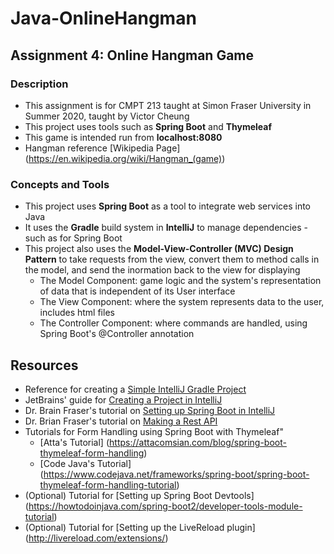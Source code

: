 # Java-OnlineHangman

## Assignment 4: Online Hangman Game
### Description
- This assignment is for CMPT 213 taught at Simon Fraser University in Summer 2020, taught by Victor Cheung
- This project uses tools such as **Spring Boot** and **Thymeleaf**
- This game is intended run from **localhost:8080**
- Hangman reference [Wikipedia Page] (https://en.wikipedia.org/wiki/Hangman_(game))
    
### Concepts and Tools
- This project uses **Spring Boot** as a tool to integrate web services into Java
- It uses the **Gradle** build system in **IntelliJ** to manage dependencies - such as for Spring Boot
- This project also uses the **Model-View-Controller (MVC) Design Pattern** to take requests from the view, convert them to method calls in the model, and send the inormation back to the view for displaying
  - The Model Component: game logic and the system's representation of data that is independent of its User interface
  - The View Component: where the system represents data to the user, includes html files
  - The Controller Component: where commands are handled, using Spring Boot's @Controller annotation

## Resources
- Reference for creating a [Simple IntelliJ Gradle Project](https://stackoverflow.com/questions/49710330/src-folder-not-created-when-creating-simple-intellij-java-gradle-project)
- JetBrains' guide for [Creating a Project in IntelliJ](https://www.jetbrains.com/help/idea/gradle.html)
- Dr. Brain Fraser's tutorial on [Setting up Spring Boot in IntelliJ](https://www.youtube.com/watch?v=he63dwZdhOM)
- Dr. Brian Fraser's tutorial on [Making a Rest API](https://www.youtube.com/watch?v=rXBsnNCH59o)
- Tutorials for Form Handling using Spring Boot with Thymeleaf"
  - [Atta's Tutorial] (https://attacomsian.com/blog/spring-boot-thymeleaf-form-handling)
  - [Code Java's Tutorial] (https://www.codejava.net/frameworks/spring-boot/spring-boot-thymeleaf-form-handling-tutorial)
- (Optional) Tutorial for [Setting up Spring Boot Devtools] (https://howtodoinjava.com/spring-boot2/developer-tools-module-tutorial)
- (Optional) Tutorial for [Setting up the LiveReload plugin] (http://livereload.com/extensions/)   
